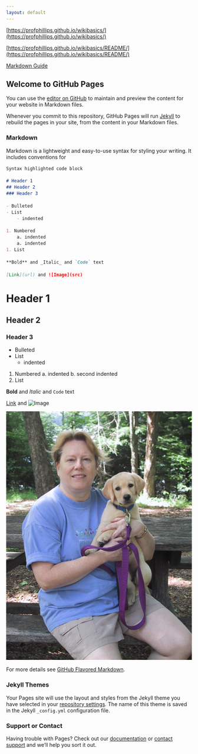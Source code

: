 ```yaml
---
layout: default
---
```


[https://profphillips.github.io/wikibasics/](https://profphillips.github.io/wikibasics/)

[https://profphillips.github.io/wikibasics/README/](https://profphillips.github.io/wikibasics/README/)

[Markdown Guide](https://guides.github.com/features/mastering-markdown/)

## Welcome to GitHub Pages

You can use the [editor on GitHub](https://github.com/profphillips/wikibasics/edit/master/README.md) to maintain and preview the content for your website in Markdown files.

Whenever you commit to this repository, GitHub Pages will run [Jekyll](https://jekyllrb.com/) to rebuild the pages in your site, from the content in your Markdown files.

### Markdown

Markdown is a lightweight and easy-to-use syntax for styling your writing. It includes conventions for

```markdown
Syntax highlighted code block

# Header 1
## Header 2
### Header 3

- Bulleted
- List
    - indented

1. Numbered
    a. indented
    a. indented
1. List

**Bold** and _Italic_ and `Code` text

[Link](url) and ![Image](src)
```

# Header 1

## Header 2

### Header 3

- Bulleted
- List
    - indented

1. Numbered
    a. indented
    b. second indented
2. List

**Bold** and _Italic_ and `Code` text

[Link](url) and ![Image](src)

![doggy](/images/doggy1.jpg)

For more details see [GitHub Flavored Markdown](https://guides.github.com/features/mastering-markdown/).

### Jekyll Themes

Your Pages site will use the layout and styles from the Jekyll theme you have selected in your [repository settings](https://github.com/profphillips/wikibasics/settings). The name of this theme is saved in the Jekyll `_config.yml` configuration file.

### Support or Contact

Having trouble with Pages? Check out our [documentation](https://help.github.com/categories/github-pages-basics/) or [contact support](https://github.com/contact) and we’ll help you sort it out.
